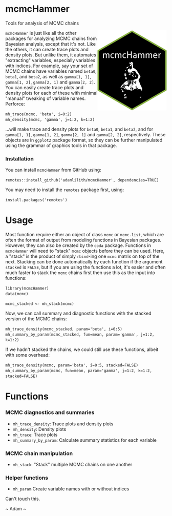 # mcmcHammer
 Tools for analysis of MCMC chains

<img align="right" src="mcmcHammer.png" height="250"/>

 
`mcmcHammer` is just like all the other packages for analyzing MCMC chains from Bayesian analysis, except that it's not.  Like the others, it can create trace plots and density plots.  But unlike them, it automates "extracting" variables, especially variables with indices.  For example, say your set of MCMC chains have variables named `beta0`, `beta1`, and `beta2`, as well as `gamma[1, 1]`, `gamma[1, 2]`, `gamma[2, 1]` and `gamma[2, 2]`. You can easily create trace plots and density plots for each of these with minimal "manual" tweaking of variable names. Perforce:
 
`mh_trace(mcmc, 'beta', i=0:2)`  
`mh_density(mcmc, 'gamma', j=1:2, k=1:2)`  

...will make trace and density plots for `beta0`, `beta1`, and `beta2`, and for `gamma[1, 1]`, `gamma[1, 2]`, `gamma[2, 1]` and `gamma[2, 2]`, respectively. These objects are in `ggplot2` package format, so they can be further manipulated using the grammar of graphics tools in that package.

### Installation

You can install `mcmcHammer` from GitHub using:
 
`remotes::install_github('adamlilith/mcmcHammer', dependencies=TRUE)`  

You may need to install the `remotes` package first, using:

`install.packages('remotes')`

# Usage

Most function require either an object of class `mcmc` or `mcmc.list`, which are often the format of output from modeling functions in Bayesian packages. However, they can also be created by the `coda` package. Functions in `mcmcHammer` will need to "stack" `mcmc` objects before they can be used. Here, a "stack" is the product of simply `rbind`-ing one `mcmc` matrix on top of the next. Stacking can be done automatically by each function if the argument `stacked` is `FALSE`, but if you are using the functions a lot, it's easier and often much faster to stack the `mcmc` chains first then use this as the input into functions:

`library(mcmcHammer)`  
`data(mcmc)`

`mcmc_stacked <- mh_stack(mcmc)`

Now, we can call summary and diagnostic functions with the stacked version of the MCMC chains:

`mh_trace_density(mcmc_stacked, param='beta', i=0:5)`  
`mh_summary_by_param(mcmc_stacked, fun=mean, param='gamma', j=1:2, k=1:2)`

If we hadn't stacked the chains, we could still use these functions, albeit with some overhead:

`mh_trace_density(mcmc, param='beta', i=0:5, stacked=FALSE)`  
`mh_summary_by_param(mcmc, fun=mean, param='gamma', j=1:2, k=1:2, stacked=FALSE)`

# Functions

### MCMC diagnostics and summaries
* `mh_trace_density`: Trace plots and density plots
* `mh_density`: Density plots
* `mh_trace`: Trace plots
* `mh_summary_by_param`: Calculate summary statistics for each variable

### MCMC chain manipulation
* `mh_stack`: "Stack" multiple MCMC chains on one another

### Helper functions
* `mh_param` Create variable names with or without indices

Can't touch this.

~ Adam ~
